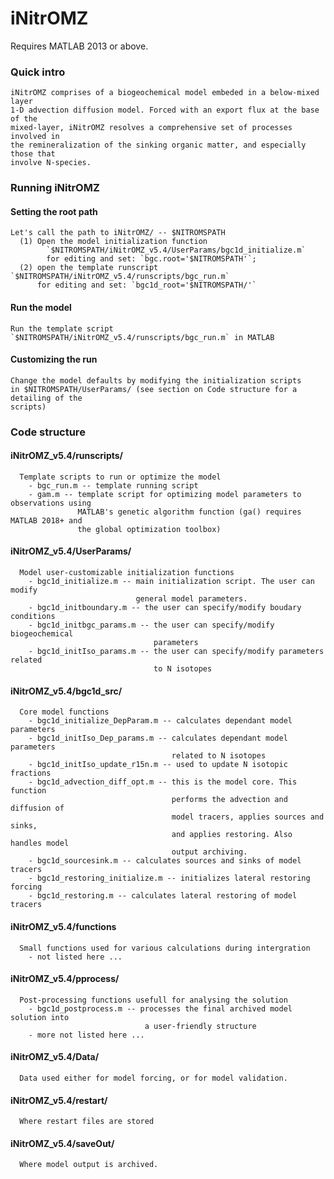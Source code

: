 # iNitrOMZ
Requires MATLAB 2013 or above.

### Quick intro
    iNitrOMZ comprises of a biogeochemical model embeded in a below-mixed layer 
    1-D advection diffusion model. Forced with an export flux at the base of the 
    mixed-layer, iNitrOMZ resolves a comprehensive set of processes involved in 
    the remineralization of the sinking organic matter, and especially those that 
    involve N-species.

### Running iNitrOMZ
#### Setting the root path
    Let's call the path to iNitrOMZ/ -- $NITROMSPATH 
      (1) Open the model initialization function
            `$NITROMSPATH/iNitrOMZ_v5.4/UserParams/bgc1d_initialize.m`
            for editing and set: `bgc.root='$NITROMSPATH'`;
      (2) open the template runscript  `$NITROMSPATH/iNitrOMZ_v5.4/runscripts/bgc_run.m`
          for editing and set: `bgc1d_root='$NITROMSPATH/'`
#### Run the model
    Run the template script `$NITROMSPATH/iNitrOMZ_v5.4/runscripts/bgc_run.m` in MATLAB
#### Customizing the run
    Change the model defaults by modifying the initialization scripts 
    in $NITROMSPATH/UserParams/ (see section on Code structure for a detailing of the 
    scripts)



### Code structure
 #### iNitrOMZ_v5.4/runscripts/  
      Template scripts to run or optimize the model
        - bgc_run.m -- template running script
        - gam.m -- template script for optimizing model parameters to observations using 
                   MATLAB's genetic algorithm function (ga() requires MATLAB 2018+ and 
                   the global optimization toolbox)
                   
 #### iNitrOMZ_v5.4/UserParams/ 
      Model user-customizable initialization functions 
        - bgc1d_initialize.m -- main initialization script. The user can modify 
                                general model parameters.
        - bgc1d_initboundary.m -- the user can specify/modify boudary conditions
        - bgc1d_initbgc_params.m -- the user can specify/modify biogeochemical 
                                    parameters
        - bgc1d_initIso_params.m -- the user can specify/modify parameters related 
                                    to N isotopes
  
 #### iNitrOMZ_v5.4/bgc1d_src/
      Core model functions 
        - bgc1d_initialize_DepParam.m -- calculates dependant model parameters
        - bgc1d_initIso_Dep_params.m -- calculates dependant model parameters 
                                        related to N isotopes
        - bgc1d_initIso_update_r15n.m -- used to update N isotopic fractions
        - bgc1d_advection_diff_opt.m -- this is the model core. This function 
                                        performs the advection and diffusion of 
                                        model tracers, applies sources and sinks,
                                        and applies restoring. Also handles model 
                                        output archiving.
        - bgc1d_sourcesink.m -- calculates sources and sinks of model tracers
        - bgc1d_restoring_initialize.m -- initializes lateral restoring forcing
        - bgc1d_restoring.m -- calculates lateral restoring of model tracers
        
 #### iNitrOMZ_v5.4/functions 
      Small functions used for various calculations during intergration
        - not listed here ...
      
 #### iNitrOMZ_v5.4/pprocess/ 
      Post-processing functions usefull for analysing the solution
        - bgc1d_postprocess.m -- processes the final archived model solution into 
                                  a user-friendly structure 
        - more not listed here ...
        
 #### iNitrOMZ_v5.4/Data/
      Data used either for model forcing, or for model validation.
       
 #### iNitrOMZ_v5.4/restart/
      Where restart files are stored
       
 #### iNitrOMZ_v5.4/saveOut/
      Where model output is archived.
